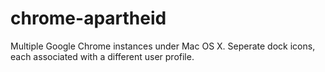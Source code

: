 # chrome-apartheid
Multiple Google Chrome instances under Mac OS X. Seperate dock icons, each associated with a different user profile.
